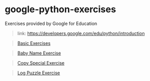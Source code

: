 # google-python-exercises
Exercises provided by Google for Education
>link: https://developers.google.com/edu/python/introduction

>[Basic Exercises](https://developers.google.com/edu/python/exercises/basic)

>[Baby Name Exercise](https://developers.google.com/edu/python/exercises/baby-names)

>[Copy Special Exercise](https://developers.google.com/edu/python/exercises/copy-special)

>[Log Puzzle Exercise](https://developers.google.com/edu/python/exercises/log-puzzle)


